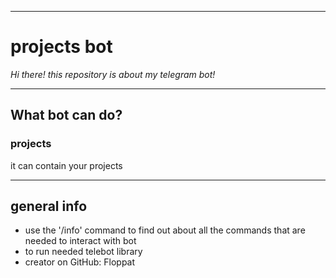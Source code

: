 ***
#  **projects bot**
*Hi there! this repository is about my telegram bot!*
***
##  What bot can do?
###  projects
it can contain your projects

***
## general info
* use the '/info' command to find out about all the commands that are needed to interact with bot
* to run needed telebot library
* creator on GitHub: Floppat
